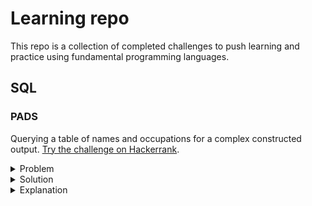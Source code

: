 # Learning repo

This repo is a collection of completed challenges to push learning and practice using fundamental programming languages.

## SQL

### PADS

Querying a table of names and occupations for a complex constructed output. [Try the challenge on Hackerrank](https://www.hackerrank.com/challenges/the-pads/problem).

<details>
<summary>
Problem
</summary>
Generate the following two result sets:

1. Query an alphabetically ordered list of all names in OCCUPATIONS
immediately followed by the first letter of each profession as a parenthetical (i.e.: enclosed in parentheses).
For example: AnActorName(A), ADoctorName(D), AProfessorName(P), and ASingerName(S).

2. Query the number of ocurrences of each occupation in OCCUPATIONS.
Sort the occurrences in ascending order, and output them in the following format:

There are a total of [occupation_count] [occupation]s.
where [occupation_count] is the number of occurrences of an occupation in OCCUPATIONS 
and [occupation] is the lowercase occupation name.
If more than one Occupation has the same [occupation_count],
they should be ordered alphabetically.

Note: There will be at least two entries in the table for each type of occupation.
</details>

<details>
<summary>
Solution
</summary>

```sql

SELECT NAME || '(' || SUBSTR(OCCUPATION,1, 1) || ')' FROM OCCUPATIONS ORDER BY NAME;

SELECT 'There are a total of ', COUNT(OCCUPATION), ' ', LOWER(OCCUPATION) || 's.' FROM OCCUPATIONS GROUP BY OCCUPATION ORDER BY COUNT(OCCUPATION), OCCUPATION;

```
</details>

<details>
<summary>
Explanation
</summary>
First of all, break down the problem into its constituents. We'll start by looking at no. 1.

We'd like to gather all of the names from the `OCCUPATIONS` table. We can do this with a `SELECT` statement.



</details>